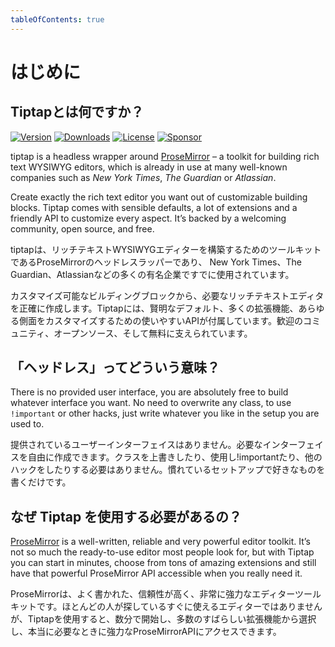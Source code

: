 ```yaml
---
tableOfContents: true
---
```


# はじめに

## Tiptapとは何ですか？

[![Version](https://img.shields.io/npm/v/@tiptap/core.svg?label=version)](https://www.npmjs.com/package/@tiptap/core)
[![Downloads](https://img.shields.io/npm/dm/@tiptap/core.svg)](https://npmcharts.com/compare/@tiptap/core?minimal=true)
[![License](https://img.shields.io/npm/l/@tiptap/core.svg)](https://www.npmjs.com/package/@tiptap/core)
[![Sponsor](https://img.shields.io/static/v1?label=Sponsor&message=%E2%9D%A4&logo=GitHub)](https://github.com/sponsors/ueberdosis)

tiptap is a headless wrapper around [ProseMirror](https://ProseMirror.net) – a toolkit for building rich text WYSIWYG editors, which is already in use at many well-known companies such as *New York Times*, *The Guardian* or *Atlassian*.

Create exactly the rich text editor you want out of customizable building blocks. Tiptap comes with sensible defaults, a lot of extensions and a friendly API to customize every aspect. It’s backed by a welcoming community, open source, and free.

tiptapは、リッチテキストWYSIWYGエディターを構築するためのツールキットであるProseMirrorのヘッドレスラッパーであり、 New York Times、The Guardian、Atlassianなどの多くの有名企業ですでに使用されています。

カスタマイズ可能なビルディングブロックから、必要なリッチテキストエディタを正確に作成します。Tiptapには、賢明なデフォルト、多くの拡張機能、あらゆる側面をカスタマイズするための使いやすいAPIが付属しています。歓迎のコミュニティ、オープンソース、そして無料に支えられています。

## 「ヘッドレス」ってどういう意味？

There is no provided user interface, you are absolutely free to build whatever interface you want. No need to overwrite any class, to use `!important` or other hacks, just write whatever you like in the setup you are used to.

提供されているユーザーインターフェイスはありません。必要なインターフェイスを自由に作成できます。クラスを上書きしたり、使用し!importantたり、他のハックをしたりする必要はありません。慣れているセットアップで好きなものを書くだけです。

## なぜ Tiptap を使用する必要があるの？

[ProseMirror](https://ProseMirror.net) is a well-written, reliable and very powerful editor toolkit. It’s not so much the ready-to-use editor most people look for, but with Tiptap you can start in minutes, choose from tons of amazing extensions and still have that powerful ProseMirror API accessible when you really need it.

ProseMirrorは、よく書かれた、信頼性が高く、非常に強力なエディターツールキットです。ほとんどの人が探しているすぐに使えるエディターではありませんが、Tiptapを使用すると、数分で開始し、多数のすばらしい拡張機能から選択し、本当に必要なときに強力なProseMirrorAPIにアクセスできます。
